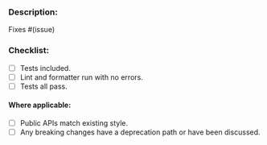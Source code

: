 ### Description:
<!-- A summary of the change included and which issue it addresses.
Please include any relevant motivation and background. -->

Fixes #(issue)

### Checklist:

- [ ] Tests included.
- [ ] Lint and formatter run with no errors.
- [ ] Tests all pass.

#### Where applicable:

- [ ] Public APIs match existing style.
- [ ] Any breaking changes have a deprecation path or have been discussed.

